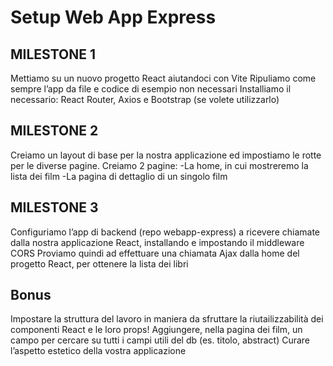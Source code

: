# Setup Web App Express
## MILESTONE 1
Mettiamo su un nuovo progetto React aiutandoci con Vite
Ripuliamo come sempre l’app da file e codice di esempio non necessari
Installiamo il necessario: React Router, Axios e Bootstrap (se volete utilizzarlo)
## MILESTONE 2
Creiamo un layout di base per la nostra applicazione ed impostiamo le rotte per le diverse pagine.
Creiamo 2 pagine:
-La home, in cui mostreremo la lista dei film
-La pagina di dettaglio di un singolo film
## MILESTONE 3
Configuriamo l’app di backend (repo webapp-express) a ricevere chiamate dalla nostra applicazione React, installando e impostando il middleware CORS
Proviamo quindi ad effettuare una chiamata Ajax dalla home del progetto React, per ottenere la lista dei libri
## Bonus
Impostare la struttura del lavoro in maniera da sfruttare la riutailizzabilità dei componenti React e le loro props!
Aggiungere, nella pagina dei film, un campo per cercare su tutti i campi utili del db (es. titolo, abstract)
Curare l’aspetto estetico della vostra applicazione